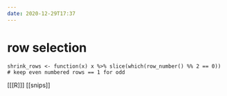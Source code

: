 ```yaml
---
date: 2020-12-29T17:37
---
```


# row selection
	shrink_rows <- function(x) x %>% slice(which(row_number() %% 2 == 0)) # keep even numbered rows == 1 for odd
    
[[[R]]]
[[snips]]

